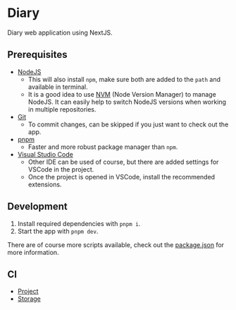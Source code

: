 # Diary

Diary web application using NextJS.

## Prerequisites

- [NodeJS](https://nodejs.org/)
  - This will also install `npm`, make sure both are added to the `path` and available in terminal.
  - It is a good idea to use [NVM](https://github.com/nvm-sh/nvm) (Node Version Manager) to manage NodeJS. It can easily help to switch NodeJS versions when working in multiple repositories.
- [Git](https://git-scm.com/)
  - To commit changes, can be skipped if you just want to check out the app.
- [pnpm](https://pnpm.io/installation)
  - Faster and more robust package manager than `npm`.
- [Visual Studio Code](https://code.visualstudio.com/)
  - Other IDE can be used of course, but there are added settings for VSCode in the project.
  - Once the project is opened in VSCode, install the recommended extensions.

## Development

1. Install required dependencies with `pnpm i`.
2. Start the app with `pnpm dev`.

There are of course more scripts available, check out the [package.json](./package.json) for more information.

## CI

- [Project](https://vercel.com/barnabas-lesti-projects/diary)
- [Storage](https://vercel.com/barnabas-lesti-projects/diary/stores)
